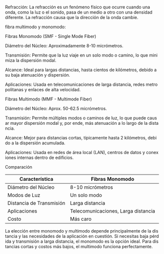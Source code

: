 Refracción: La refracción es un fenómeno físico que ocurre cuando una onda, como la luz o el sonido, pasa de un medio a otro con una densidad diferente. La refracción causa que la dirección de la onda cambie.

fibra multimodo y monomodo:

Fibras Monomodo (SMF - Single Mode Fiber)

Diámetro del Núcleo: Aproximadamente 8-10 micrómetros.
    
Transmisión: Permite que la luz viaje en un solo modo o camino, lo que minimiza la dispersión modal.
    
Alcance: Ideal para largas distancias, hasta cientos de kilómetros, debido a su baja atenuación y dispersión.
    
Aplicaciones: Usada en telecomunicaciones de larga distancia, redes metropolitanas y enlaces de alta velocidad.
    

Fibras Multimodo (MMF - Multimode Fiber)

Diámetro del Núcleo: Aprox. 50-62.5 micrómetros.
    
Transmisión: Permite múltiples modos o caminos de luz, lo que puede causar mayor dispersión modal y, por ende, más atenuación a lo largo de la distancia.
    
Alcance: Mejor para distancias cortas, típicamente hasta 2 kilómetros, debido a la dispersión acumulada.
    
Aplicaciones: Usada en redes de área local (LAN), centros de datos y conexiones internas dentro de edificios.
    

Comparación

|Característica|Fibras Monomodo|Fibras Multimodo|
|---|---|---|
|Diámetro del Núcleo|8-10 micrómetros|50-62.5 micrómetros|
|Modos de Luz|Un solo modo|Múltiples modos|
|Distancia de Transmisión|Larga distancia|Cortas distancias|
|Aplicaciones|Telecomunicaciones, Larga distancia|LAN, Centros de datos|
|Costo|Más caro|Más económico|

La elección entre monomodo y multimodo depende principalmente de la distancia y las necesidades de la aplicación en cuestión. Si necesitas baja pérdida y transmisión a larga distancia, el monomodo es la opción ideal. Para distancias cortas y costos más bajos, el multimodo funciona perfectamente.



